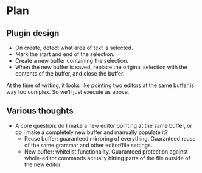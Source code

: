 # Plan

## Plugin design

* On create, detect what area of text is selected.
* Mark the start and end of the selection.
* Create a new buffer containing the selection.
* When the new buffer is saved, replace the original selection with the contents of the buffer, and close the buffer.

At the time of writing, it looks like pointing two editors at the same buffer is way too complex. So we'll just execute as above.

## Various thoughts

* A core question: do I make a new editor pointing at the same buffer, or do I make a completely new buffer and manually populate it?
  * Reuse buffer: guaranteed mirroring of everything. Guaranteed reuse of the same grammar and other editor/file settings.
  * New buffer: whitelist functionality. Guaranteed protection against whole-editor commands actually hitting parts of the file outside of the new editor.
